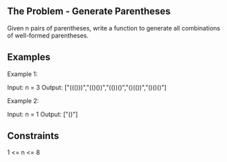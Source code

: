 ## The Problem - Generate Parentheses

Given n pairs of parentheses, write a function to generate all combinations of well-formed parentheses.

## Examples

Example 1:

Input: n = 3
Output: ["((()))","(()())","(())()","()(())","()()()"]

Example 2:

Input: n = 1
Output: ["()"]

## Constraints

1 <= n <= 8
